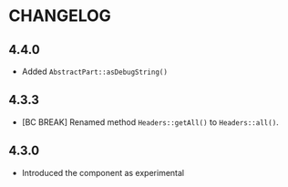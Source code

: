 CHANGELOG
=========

4.4.0
-----

 * Added `AbstractPart::asDebugString()`

4.3.3
-----

 * [BC BREAK] Renamed method `Headers::getAll()` to `Headers::all()`.

4.3.0
-----

 * Introduced the component as experimental
